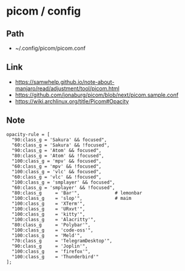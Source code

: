 
# picom / config

## Path

* ~/.config/picom/picom.conf

## Link

* https://samwhelp.github.io/note-about-manjaro/read/adjustment/tool/picom.html
* https://github.com/jonaburg/picom/blob/next/picom.sample.conf
* https://wiki.archlinux.org/title/Picom#Opacity

## Note

```
opacity-rule = [
  "90:class_g = 'Sakura' && focused",
  "60:class_g = 'Sakura' && !focused",
  "90:class_g = 'Atom' && focused",
  "80:class_g = 'Atom' && !focused",
  "100:class_g = 'mpv' && focused",
  "60:class_g = 'mpv' && !focused",
  "100:class_g = 'vlc' && focused",
  "60:class_g = 'vlc' && !focused",
  "100:class_g = 'smplayer' && focused",
  "60:class_g = 'smplayer' && !focused",  
  "80:class_g     = 'Bar'",             # lemonbar
  "100:class_g    = 'slop'",            # maim
  "100:class_g    = 'XTerm'",
  "100:class_g    = 'URxvt'",
  "100:class_g    = 'kitty'",
  "100:class_g    = 'Alacritty'",
  "80:class_g     = 'Polybar'",
  "100:class_g    = 'code-oss'",
  "100:class_g    = 'Meld'",
  "70:class_g     = 'TelegramDesktop'",
  "90:class_g     = 'Joplin'",
  "100:class_g    = 'firefox'",
  "100:class_g    = 'Thunderbird'"
];
```
